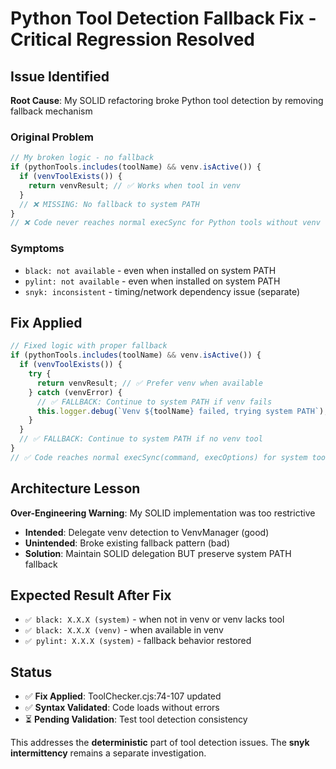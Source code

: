 # Python Tool Detection Fallback Fix - Critical Regression Resolved

## Issue Identified
**Root Cause**: My SOLID refactoring broke Python tool detection by removing fallback mechanism

### Original Problem
```javascript
// My broken logic - no fallback
if (pythonTools.includes(toolName) && venv.isActive()) {
  if (venvToolExists()) {
    return venvResult; // ✅ Works when tool in venv
  }
  // ❌ MISSING: No fallback to system PATH
}
// ❌ Code never reaches normal execSync for Python tools without venv
```

### Symptoms
- `black: not available` - even when installed on system PATH
- `pylint: not available` - even when installed on system PATH  
- `snyk: inconsistent` - timing/network dependency issue (separate)

## Fix Applied
```javascript
// Fixed logic with proper fallback
if (pythonTools.includes(toolName) && venv.isActive()) {
  if (venvToolExists()) {
    try {
      return venvResult; // ✅ Prefer venv when available
    } catch (venvError) {
      // ✅ FALLBACK: Continue to system PATH if venv fails
      this.logger.debug(`Venv ${toolName} failed, trying system PATH`);
    }
  }
  // ✅ FALLBACK: Continue to system PATH if no venv tool
}
// ✅ Code reaches normal execSync(command, execOptions) for system tools
```

## Architecture Lesson
**Over-Engineering Warning**: My SOLID implementation was too restrictive
- **Intended**: Delegate venv detection to VenvManager (good)
- **Unintended**: Broke existing fallback pattern (bad)
- **Solution**: Maintain SOLID delegation BUT preserve system PATH fallback

## Expected Result After Fix
- `✅ black: X.X.X (system)` - when not in venv or venv lacks tool
- `✅ black: X.X.X (venv)` - when available in venv
- `✅ pylint: X.X.X (system)` - fallback behavior restored

## Status
- ✅ **Fix Applied**: ToolChecker.cjs:74-107 updated
- ✅ **Syntax Validated**: Code loads without errors
- ⏳ **Pending Validation**: Test tool detection consistency

This addresses the **deterministic** part of tool detection issues. The **snyk intermittency** remains a separate investigation.